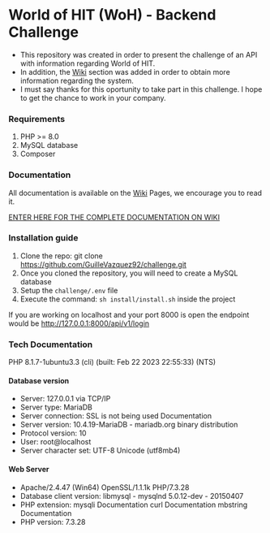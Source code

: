 # World of HIT (WoH) - Backend Challenge
* This repository was created in order to present the challenge of an API with information regarding World of HIT.
* In addition, the <a href="https://github.com/GuilleVazquez92/superheroChallenge/wiki">Wiki</a> section was added in order to obtain more information regarding the system.
* I must say thanks for this oportunity to take part in this challenge. I hope to get the chance to work in your company.

### Requirements
1. PHP >= 8.0
2. MySQL database
3. Composer



### Documentation
All documentation is available on the <a href="https://github.com/GuilleVazquez92/challenge/wiki">Wiki</a> Pages, we encourage you to read it.
<p><a href="https://github.com/GuilleVazquez92/challenge/wiki">ENTER HERE FOR THE COMPLETE DOCUMENTATION ON WIKI</a> </p>

### Installation guide

1. Clone the repo:
git clone https://github.com/GuilleVazquez92/challenge.git
2. Once you cloned the repository, you will need to create a MySQL database
3. Setup the `challenge/.env` file
4. Execute the command: `sh install/install.sh` inside the project

If you are working on localhost and your port 8000 is open the endpoint would be
http://127.0.0.1:8000/api/v1/login


### Tech Documentation

PHP 8.1.7-1ubuntu3.3 (cli) (built: Feb 22 2023 22:55:33) (NTS)

#### Database version
* Server: 127.0.0.1 via TCP/IP
* Server type: MariaDB
* Server connection: SSL is not being used Documentation
* Server version: 10.4.19-MariaDB - mariadb.org binary distribution
* Protocol version: 10
* User: root@localhost
* Server character set: UTF-8 Unicode (utf8mb4)

#### Web Server
* Apache/2.4.47 (Win64) OpenSSL/1.1.1k PHP/7.3.28
* Database client version: libmysql - mysqlnd 5.0.12-dev - 20150407 
* PHP extension: mysqli Documentation curl Documentation mbstring Documentation
* PHP version: 7.3.28


